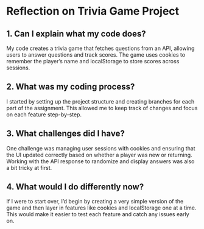# Reflection on Trivia Game Project

## 1. Can I explain what my code does?
My code creates a trivia game that fetches questions from an API, allowing users to answer questions and track scores. The game uses cookies to remember the player’s name and localStorage to store scores across sessions.

## 2. What was my coding process?
I started by setting up the project structure and creating branches for each part of the assignment. This allowed me to keep track of changes and focus on each feature step-by-step. 

## 3. What challenges did I have?
One challenge was managing user sessions with cookies and ensuring that the UI updated correctly based on whether a player was new or returning. Working with the API response to randomize and display answers was also a bit tricky at first.

## 4. What would I do differently now?
If I were to start over, I’d begin by creating a very simple version of the game and then layer in features like cookies and localStorage one at a time. This would make it easier to test each feature and catch any issues early on.